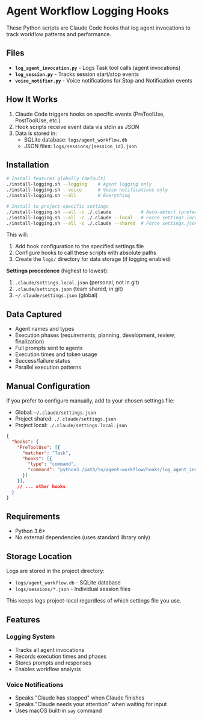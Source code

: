 # Agent Workflow Logging Hooks

These Python scripts are Claude Code hooks that log agent invocations to track workflow patterns and performance.

## Files

- **`log_agent_invocation.py`** - Logs Task tool calls (agent invocations)
- **`log_session.py`** - Tracks session start/stop events
- **`voice_notifier.py`** - Voice notifications for Stop and Notification events

## How It Works

1. Claude Code triggers hooks on specific events (PreToolUse, PostToolUse, etc.)
2. Hook scripts receive event data via stdin as JSON
3. Data is stored in:
   - SQLite database: `logs/agent_workflow.db`
   - JSON files: `logs/sessions/[session_id].json`

## Installation

```bash
# Install features globally (default)
./install-logging.sh --logging    # Agent logging only
./install-logging.sh --voice      # Voice notifications only
./install-logging.sh --all        # Everything

# Install to project-specific settings
./install-logging.sh --all -c ./.claude           # Auto-detect (prefers local)
./install-logging.sh --all -c ./.claude --local   # Force settings.local.json
./install-logging.sh --all -c ./.claude --shared  # Force settings.json
```

This will:
1. Add hook configuration to the specified settings file
2. Configure hooks to call these scripts with absolute paths
3. Create the `logs/` directory for data storage (if logging enabled)

**Settings precedence** (highest to lowest):
1. `.claude/settings.local.json` (personal, not in git)
2. `.claude/settings.json` (team shared, in git)
3. `~/.claude/settings.json` (global)

## Data Captured

- Agent names and types
- Execution phases (requirements, planning, development, review, finalization)
- Full prompts sent to agents
- Execution times and token usage
- Success/failure status
- Parallel execution patterns

## Manual Configuration

If you prefer to configure manually, add to your chosen settings file:
- Global: `~/.claude/settings.json`
- Project shared: `./.claude/settings.json`
- Project local: `./.claude/settings.local.json`

```json
{
  "hooks": {
    "PreToolUse": [{
      "matcher": "Task",
      "hooks": [{
        "type": "command",
        "command": "python3 /path/to/agent-workflow/hooks/log_agent_invocation.py"
      }]
    }],
    // ... other hooks
  }
}
```

## Requirements

- Python 3.6+
- No external dependencies (uses standard library only)

## Storage Location

Logs are stored in the project directory:
- `logs/agent_workflow.db` - SQLite database
- `logs/sessions/*.json` - Individual session files

This keeps logs project-local regardless of which settings file you use.

## Features

### Logging System
- Tracks all agent invocations
- Records execution times and phases
- Stores prompts and responses
- Enables workflow analysis

### Voice Notifications
- Speaks "Claude has stopped" when Claude finishes
- Speaks "Claude needs your attention" when waiting for input
- Uses macOS built-in `say` command